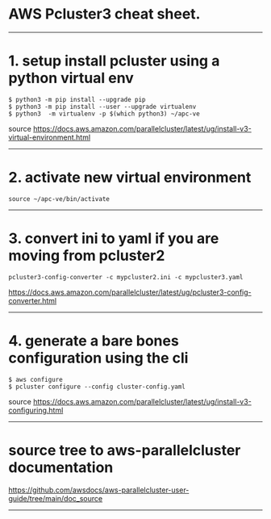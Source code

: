 # AWS Pcluster3 cheat sheet.

***
# 1. setup install pcluster using a python virtual env

```
$ python3 -m pip install --upgrade pip
$ python3 -m pip install --user --upgrade virtualenv
$ python3  -m virtualenv -p $(which python3) ~/apc-ve
```
source https://docs.aws.amazon.com/parallelcluster/latest/ug/install-v3-virtual-environment.html

***
# 2. activate new virtual environment

```
source ~/apc-ve/bin/activate
```

***
# 3. convert ini to yaml if you are moving from pcluster2 

```
pcluster3-config-converter -c mypcluster2.ini -c mypcluster3.yaml 

```
https://docs.aws.amazon.com/parallelcluster/latest/ug/pcluster3-config-converter.html
***

# 4. generate a bare bones configuration using the cli

```
$ aws configure
$ pcluster configure --config cluster-config.yaml
```
source https://docs.aws.amazon.com/parallelcluster/latest/ug/install-v3-configuring.html
***

# source tree to aws-parallelcluster documentation

https://github.com/awsdocs/aws-parallelcluster-user-guide/tree/main/doc_source
***





